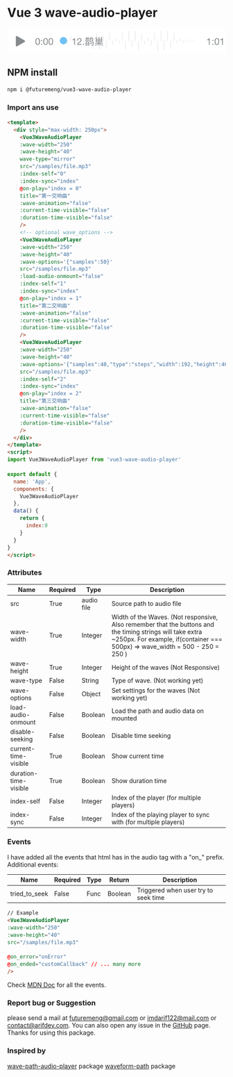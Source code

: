 <!--
 * @Author: be_loving@163.com 
 * @Date: 2024-10-22 18:49:23
 * @LastEditors: be_loving@163.com 
 * @LastEditTime: 2024-10-29 08:25:41
 * @FilePath: /vue3-wave-audio-player/README.md
 * @Description: 这是默认设置,请设置`customMade`, 打开koroFileHeader查看配置 进行设置: https://github.com/OBKoro1/koro1FileHeader/wiki/%E9%85%8D%E7%BD%AE
-->
# Vue 3 wave-audio-player

![Image demo](https://github.com/futuremeng/vue3-wave-audio-player/raw/master/preview.png)

## NPM install

``` sh
npm i @futuremeng/vue3-wave-audio-player
```

### Import ans use

``` html
<template>
  <div style="max-width: 250px">
    <Vue3WaveAudioPlayer
    :wave-width="250"
    :wave-height="40"
    wave-type="mirror"
    src="/samples/file.mp3"
    :index-self="0"
    :index-sync="index"
    @on-play="index = 0"
    title="第一交响曲"
    :wave-animation="false"
    :current-time-visible="false"
    :duration-time-visible="false"
    />  
    <!-- optional wave_options -->
    <Vue3WaveAudioPlayer
    :wave-width="250"
    :wave-height="40"
    :wave-options='{"samples":50}' 
    src="/samples/file.mp3"
    :load-audio-onmount="false"
    :index-self="1"
    :index-sync="index"
    @on-play="index = 1"
    title="第二交响曲"
    :wave-animation="false"
    :current-time-visible="false"
    :duration-time-visible="false"
    />  
    <Vue3WaveAudioPlayer
    :wave-width="250"
    :wave-height="40"
    :wave-options='{"samples":40,"type":"steps","width":192,"height":40}'
    src="/samples/file.mp3"
    :index-self="2"
    :index-sync="index"
    @on-play="index = 2"
    title="第三交响曲"
    :wave-animation="false"
    :current-time-visible="false"
    :duration-time-visible="false"
    />   
  </div>
</template>
<script>
import Vue3WaveAudioPlayer from 'vue3-wave-audio-player'

export default {
  name: 'App',
  components: {
    Vue3WaveAudioPlayer
  },
  data() {
    return {
      index:0
    }
  }
}
</script>
```

### Attributes

Name | Required | Type | Description
--- | --- | --- | ---
src | True | audio file | Source path to audio file
wave-width | True | Integer | Width of the Waves. (Not responsive, Also remember that the buttons and the timing strings will take extra ~250px. For example, if(container === 500px) => wave_width = 500 - 250 = 250  )
wave-height | True | Integer | Height of the waves (Not Responsive)
wave-type | False | String | Type of wave. (Not working yet)
wave-options | False | Object | Set settings for the waves (Not working yet)
load-audio-onmount | False | Boolean | Load the path and audio data on mounted
disable-seeking | False | Boolean | Disable time seeking
current-time-visible | True | Boolean | Show current time
duration-time-visible | True | Boolean | Show duration time
index-self | False | Integer | Index of the player (for multiple players)
index-sync | False | Integer | Index of the playing player to sync with (for multiple players)

### Events

I have added all the events that html has in the audio tag with a "on_" prefix.
Additional events:

Name | Required | Type | Return | Description
--- | --- | --- | --- | ---  
tried_to_seek | False | Func  | Boolean | Triggered when user try to seek time

``` html
// Example 
<Vue3WaveAudioPlayer
:wave-width="250"
:wave-height="40"
src="/samples/file.mp3"

@on_error="onError"
@on_ended="customCallback" // ... many more
/> 
```

Check [MDN Doc](https://developer.mozilla.org/en-US/docs/Web/HTML/Element/audio) for all the events.

### Report bug or Suggestion

please send a mail at <futuremeng@gmail.com> or <imdarif122@mail.com> or <contact@arifdev.com>.
You can also open any issue in the [GitHub](https://github.com/futuremeng/vue3-wave-audio-player) page. Thanks for using this package.

### Inspired by

[wave-path-audio-player](https://www.npmjs.com/package/wave-audio-path-player) package
[waveform-path](https://jerosoler.github.io/waveform-path) package

